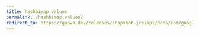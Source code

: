 ```yaml
---
title: hashbimap.values
permalink: /hashbimap.values/
redirect_to: https://guava.dev/releases/snapshot-jre/api/docs/com/google/common/collect/HashBiMap.html#values--
---
```

